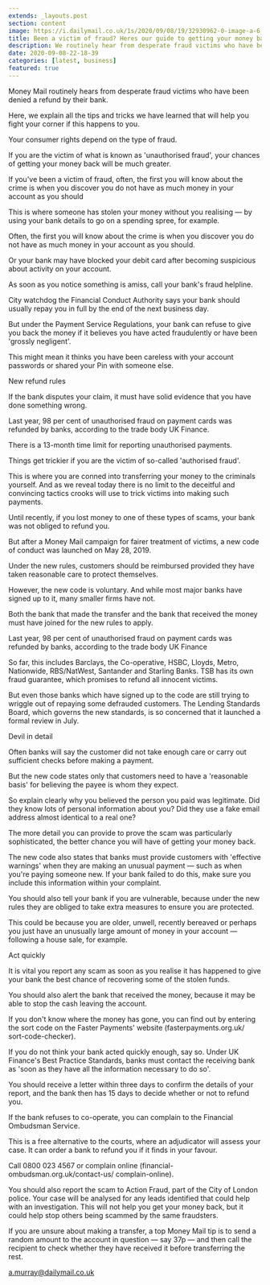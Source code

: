 ```yaml
---
extends: _layouts.post
section: content
image: https://i.dailymail.co.uk/1s/2020/09/08/19/32930962-0-image-a-6_1599591182512.jpg 
title: Been a victim of fraud? Heres our guide to getting your money back 
description: We routinely hear from desperate fraud victims who have been denied a refund. Here, we explain all the tips and tricks we have learned that will help you fight your corner if this happens to you. 
date: 2020-09-08-22-18-39 
categories: [latest, business] 
featured: true 
--- 
```

Money Mail routinely hears from desperate fraud victims who have been denied a refund by their bank.

Here, we explain all the tips and tricks we have learned that will help you fight your corner if this happens to you.

Your consumer rights depend on the type of fraud.

If you are the victim of what is known as 'unauthorised fraud', your chances of getting your money back will be much greater.

If you've been a victim of fraud, often, the first you will know about the crime is when you discover you do not have as much money in your account as you should

This is where someone has stolen your money without you realising — by using your bank details to go on a spending spree, for example.

Often, the first you will know about the crime is when you discover you do not have as much money in your account as you should.

Or your bank may have blocked your debit card after becoming suspicious about activity on your account.

As soon as you notice something is amiss, call your bank's fraud helpline.

City watchdog the Financial Conduct Authority says your bank should usually repay you in full by the end of the next business day.

But under the Payment Service Regulations, your bank can refuse to give you back the money if it believes you have acted fraudulently or have been 'grossly negligent'.

This might mean it thinks you have been careless with your account passwords or shared your Pin with someone else.

New refund rules

If the bank disputes your claim, it must have solid evidence that you have done something wrong.

Last year, 98 per cent of unauthorised fraud on payment cards was refunded by banks, according to the trade body UK Finance.

There is a 13-month time limit for reporting unauthorised payments.

Things get trickier if you are the victim of so-called 'authorised fraud'.

This is where you are conned into transferring your money to the criminals yourself. And as we reveal today there is no limit to the deceitful and convincing tactics crooks will use to trick victims into making such payments.

Until recently, if you lost money to one of these types of scams, your bank was not obliged to refund you.

But after a Money Mail campaign for fairer treatment of victims, a new code of conduct was launched on May 28, 2019.

Under the new rules, customers should be reimbursed provided they have taken reasonable care to protect themselves.

However, the new code is voluntary. And while most major banks have signed up to it, many smaller firms have not.

Both the bank that made the transfer and the bank that received the money must have joined for the new rules to apply.

Last year, 98 per cent of unauthorised fraud on payment cards was refunded by banks, according to the trade body UK Finance

So far, this includes Barclays, the Co-operative, HSBC, Lloyds, Metro, Nationwide, RBS/NatWest, Santander and Starling Banks. TSB has its own fraud guarantee, which promises to refund all innocent victims.

But even those banks which have signed up to the code are still trying to wriggle out of repaying some defrauded customers. The Lending Standards Board, which governs the new standards, is so concerned that it launched a formal review in July.

Devil in detail

Often banks will say the customer did not take enough care or carry out sufficient checks before making a payment.

But the new code states only that customers need to have a 'reasonable basis' for believing the payee is whom they expect. 

So explain clearly why you believed the person you paid was legitimate. Did they know lots of personal information about you? Did they use a fake email address almost identical to a real one?

The more detail you can provide to prove the scam was particularly sophisticated, the better chance you will have of getting your money back.

The new code also states that banks must provide customers with 'effective warnings' when they are making an unusual payment — such as when you're paying someone new. If your bank failed to do this, make sure you include this information within your complaint.

You should also tell your bank if you are vulnerable, because under the new rules they are obliged to take extra measures to ensure you are protected.

This could be because you are older, unwell, recently bereaved or perhaps you just have an unusually large amount of money in your account — following a house sale, for example.

Act quickly

It is vital you report any scam as soon as you realise it has happened to give your bank the best chance of recovering some of the stolen funds.

You should also alert the bank that received the money, because it may be able to stop the cash leaving the account.

If you don't know where the money has gone, you can find out by entering the sort code on the Faster Payments' website (fasterpayments.org.uk/ sort-code-checker).

If you do not think your bank acted quickly enough, say so. Under UK Finance's Best Practice Standards, banks must contact the receiving bank as 'soon as they have all the information necessary to do so'.

You should receive a letter within three days to confirm the details of your report, and the bank then has 15 days to decide whether or not to refund you.

If the bank refuses to co-operate, you can complain to the Financial Ombudsman Service.

This is a free alternative to the courts, where an adjudicator will assess your case. It can order a bank to refund you if it finds in your favour.

Call 0800 023 4567 or complain online (financial-ombudsman.org.uk/contact-us/ complain-online).

You should also report the scam to Action Fraud, part of the City of London police. Your case will be analysed for any leads identified that could help with an investigation. This will not help you get your money back, but it could help stop others being scammed by the same fraudsters.

If you are unsure about making a transfer, a top Money Mail tip is to send a random amount to the account in question — say 37p — and then call the recipient to check whether they have received it before transferring the rest.

a.murray@dailymail.co.uk

